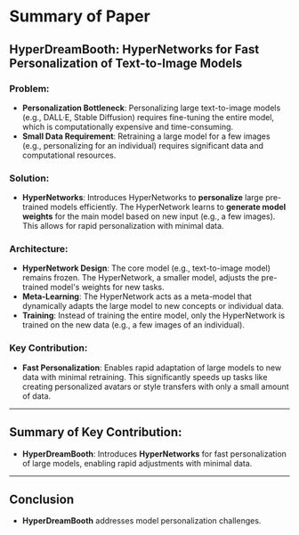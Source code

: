 # Summary of Paper

## **HyperDreamBooth: HyperNetworks for Fast Personalization of Text-to-Image Models**

### Problem:
- **Personalization Bottleneck**: Personalizing large text-to-image models (e.g., DALL·E, Stable Diffusion) requires fine-tuning the entire model, which is computationally expensive and time-consuming.
- **Small Data Requirement**: Retraining a large model for a few images (e.g., personalizing for an individual) requires significant data and computational resources.

### Solution:
- **HyperNetworks**: Introduces HyperNetworks to **personalize** large pre-trained models efficiently. The HyperNetwork learns to **generate model weights** for the main model based on new input (e.g., a few images). This allows for rapid personalization with minimal data.
  
### Architecture:
- **HyperNetwork Design**: The core model (e.g., text-to-image model) remains frozen. The HyperNetwork, a smaller model, adjusts the pre-trained model's weights for new tasks.
- **Meta-Learning**: The HyperNetwork acts as a meta-model that dynamically adapts the large model to new concepts or individual data.
- **Training**: Instead of training the entire model, only the HyperNetwork is trained on the new data (e.g., a few images of an individual).
  
### Key Contribution:
- **Fast Personalization**: Enables rapid adaptation of large models to new data with minimal retraining. This significantly speeds up tasks like creating personalized avatars or style transfers with only a small amount of data.
---

## Summary of Key Contribution:

- **HyperDreamBooth**: Introduces **HyperNetworks** for fast personalization of large models, enabling rapid adjustments with minimal data.

---

## Conclusion

- **HyperDreamBooth** addresses model personalization challenges.

